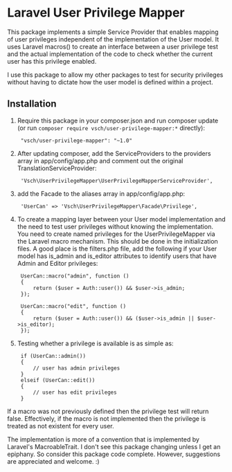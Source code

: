 # Laravel User Privilege Mapper

This package implements a simple Service Provider that enables mapping of user privileges independent of the implementation of the User model. It uses Laravel macros() to create an interface between a user privilege test and the actual implementation of the code to check whether the current user has this privilege enabled.

I use this package to allow my other packages to test for security privileges without having to dictate how the user model is defined within a project.

## Installation

1. Require this package in your composer.json and run composer update (or run `composer require vsch/user-privilege-mapper:*` directly):

        "vsch/user-privilege-mapper": "~1.0"

2. After updating composer, add the ServiceProviders to the providers array in app/config/app.php and comment out the original TranslationServiceProvider:

        'Vsch\UserPrivilegeMapper\UserPrivilegeMapperServiceProvider',

3. add the Facade to the aliases array in app/config/app.php:

        'UserCan' => 'Vsch\UserPrivilegeMapper\Facade\Privilege',

4. To create a mapping layer between your User model implementation and the need to test user privileges without knowing the implementation. You need to create named privileges for the UserPrivilegeMapper via the Laravel macro mechanism. This should be done in the initialization files. A good place is the filters.php file, add the following if your User model has is_admin and is_editor attributes to identify users that have Admin and Editor privileges:

        UserCan::macro("admin", function ()
        {
            return ($user = Auth::user()) && $user->is_admin;
        });

        UserCan::macro("edit", function ()
        {
            return ($user = Auth::user()) && ($user->is_admin || $user->is_editor);
        });

5. Testing whether a privilege is available is as simple as:

        if (UserCan::admin())
        {
            // user has admin privileges
        }
        elseif (UserCan::edit())
        {
            // user has edit privileges
        }

If a macro was not previously defined then the privilege test will return false. Effectively, if the macro is not implemented then the privilege is treated as not existent for every user.

The implementation is more of a convention that is implemented by Laravel's MacroableTrait. I don't see this package changing unless I get an epiphany. So consider this package code complete. However, suggestions are appreciated and welcome. :)
